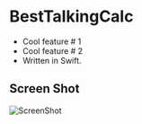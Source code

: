 # BestTalkingCalc
+ Cool feature # 1 
+ Cool feature # 2
+ Written in Swift.

## Screen Shot
![ScreenShot](https://github.com/samuraipapa/CoreBluetoothBasicScanner/blob/master/CoreBluetoothBasicScanner/Images.xcassets/screenshot.imageset/screenshot.png) 
